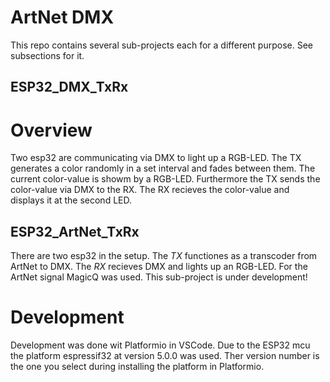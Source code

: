 # ArtNet DMX
This repo contains several sub-projects each for a different purpose. See subsections for it.

## ESP32_DMX_TxRx
# Overview
Two esp32 are communicating via DMX to light up a RGB-LED. The TX generates a color randomly in a set interval and fades between them. The current color-value is showm by a RGB-LED. Furthermore the TX sends the color-value via DMX to the RX. The RX recieves the color-value and displays it at the second LED.

## ESP32_ArtNet_TxRx
There are two esp32 in the setup. The _TX_ functiones as a transcoder from ArtNet to DMX. The _RX_ recieves DMX and lights up an RGB-LED. For the ArtNet signal MagicQ was used. This sub-project is under development! 

# Development
Development was done wit Platformio in VSCode. Due to the ESP32 mcu the platform espressif32 at version 5.0.0 was used. Ther version number is the one you select during installing the platform in Platformio. 
